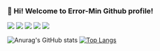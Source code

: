 ### 👋 Hi! Welcome to Error-Min Github profile!

 <img src="https://img.shields.io/badge/Python-3776AB?style=flat&logo=Python&logoColor=white"/>  <img src="https://img.shields.io/badge/Spring Boot-6DB33F?style=flat&logo=Spring Boot&logoColor=white"/>  <img src="https://img.shields.io/badge/amazonaws-232F3E?style=flat&logo=amazonaws&logoColor=white"/>  <img src="https://img.shields.io/badge/TypeScript-3178C6?style=flat&logo=TypeScript&logoColor=white"/>  <img src="https://img.shields.io/badge/React-61DAFB?style=flat&logo=React&logoColor=white"/>



![Anurag's GitHub stats](https://github-readme-stats.vercel.app/api?username=Error-Min&show_icons=true&theme=transparent) [![Top Langs](https://github-readme-stats.vercel.app/api/top-langs/?username=Error-Min&langs_count=8)](https://github.com/Error-Min/github-readme-stats)








<!--
**Error-Min/Error-Min** is a ✨ _special_ ✨ repository because its `README.md` (this file) appears on your GitHub profile.

Here are some ideas to get you started:

- 🔭 I’m currently working on ...
- 🌱 I’m currently learning ...
- 👯 I’m looking to collaborate on ...
- 🤔 I’m looking for help with ...
- 💬 Ask me about ...
- 📫 How to reach me: ...
- 😄 Pronouns: ...
- ⚡ Fun fact: ...
-->
